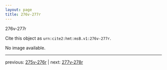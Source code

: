 ```yaml
---
layout: page
title: 276v-277r
---
```


276v-277r

Cite this object as `urn:cite2:hmt:msB.v1:276v-277r`.

No image available. 



---

previous: [275v-276r](../275v-276r/) | next: [277v-278r](../277v-278r/)